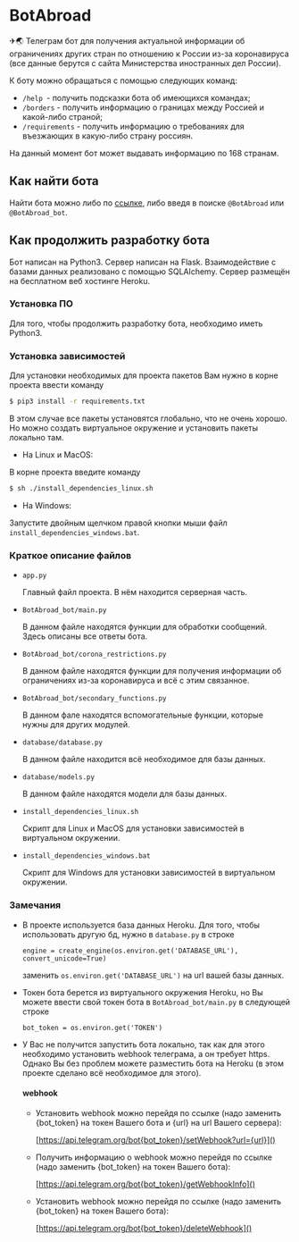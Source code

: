 # BotAbroad

✈🌏 Телеграм бот для получения актуальной информации об ограничениях других стран по отношению к России из-за коронавируса (все данные берутся с сайта Министерства иностранных дел России).

К боту можно обращаться с помощью следующих команд:
- `/help `- получить подсказки бота об имеющихся командах;
- `/borders` - получить информацию о границах между Россией и какой-либо страной;
- `/requirements` - получить информацию о требованиях для въезжающих в какую-либо страну россиян.

На данный момент бот может выдавать информацию по 168 странам.

## Как найти бота
Найти бота можно либо по [ссылке](https://t.me/BotAbroad_bot), либо введя в поиске `@BotAbroad` или `@BotAbroad_bot`.

## Как продолжить разработку бота
Бот написан на Python3. Сервер написан на Flask. Взаимодействие с базами данных реализовано с помощью SQLAlchemy. Сервер размещён на бесплатном веб хостинге Heroku.
### Установка ПО
Для того, чтобы продолжить разработку бота, необходимо иметь Python3.
### Установка зависимостей

Для установки необходимых для проекта пакетов Вам нужно в корне проекта ввести команду
```bash
$ pip3 install -r requirements.txt
```
В этом случае все пакеты установятся глобально, что не очень хорошо. Но можно создать виртуальное окружение и установить пакеты локально там.
- На Linux и MacOS:

В корне проекта введите команду
```bash
$ sh ./install_dependencies_linux.sh
```

- На Windows:

Запустите двойным щелчком правой кнопки мыши файл `install_dependencies_windows.bat`.


### Краткое описание файлов
- `app.py`
    
    Главный файл проекта. В нём находится серверная часть.


- `BotAbroad_bot/main.py`
  
  В данном файле находятся функции для обработки сообщений. Здесь описаны все ответы бота.


- `BotAbroad_bot/corona_restrictions.py`
    
    В данном файле находятся функции для получения информации об ограничениях из-за коронавируса и всё с этим связанное.


- `BotAbroad_bot/secondary_functions.py`
    
    В данном фале находятся вспомогательные функции, которые нужны для других модулей.
  

- `database/database.py`

    В данном файле находится всё необходимое для базы данных.



- `database/models.py`
  
    В данном файле находятся модели для базы данных.



- `install_dependencies_linux.sh`
    
    Скрипт для Linux и MacOS для установки зависимостей в виртуальном окружении.



- `install_dependencies_windows.bat`
    
    Скрипт для Windows для установки зависимостей в виртуальном окружении.

### Замечания
- В проекте используется база данных Heroku. Для того, чтобы использовать другую бд, нужно в `database.py` в строке
    ```
    engine = create_engine(os.environ.get('DATABASE_URL'), convert_unicode=True)
    ```
    заменить `os.environ.get('DATABASE_URL')` на url вашей базы данных.


- Токен бота берется из виртуального окружения Heroku, но Вы можете ввести свой токен бота в `BotAbroad_bot/main.py` в следующей строке
    ```
    bot_token = os.environ.get('TOKEN')
    ```

- У Вас не получится запустить бота локально, так как для этого необходимо установить webhook телеграма, а он требует https. Однако Вы без проблем можете разместить бота на Heroku (в этом проекте сделано всё необходимое для этого).
    #### webhook
    - Установить webhook можно перейдя по ссылке (надо заменить {bot_token} на токен Вашего бота и {url} на url Вашего сервера):
    
        [https://api.telegram.org/bot{bot_token}/setWebhook?url={url}]()
    - Получить информацию о webhook можно перейдя по ссылке (надо заменить {bot_token} на токен Вашего бота):
    
        [https://api.telegram.org/bot{bot_token}/getWebhookInfo]()
    - Установить webhook можно перейдя по ссылке (надо заменить {bot_token} на токен Вашего бота):
    
        [https://api.telegram.org/bot{bot_token}/deleteWebhook]()
